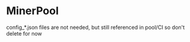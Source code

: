# MinerPool

config_*.json files are not needed, but still referenced in pool/CI so don't delete for now
